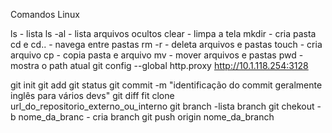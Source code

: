 Comandos Linux

ls - lista
ls -al - lista arquivos ocultos
clear - limpa a tela
mkdir - cria pasta
cd e cd.. - navega entre pastas
rm -r - deleta arquivos e pastas
touch - cria arquivo
cp - copia pasta e arquivo
mv - mover arquivos e pastas
pwd - mostra o path atual
git config --global http.proxy http://10.1.118.254:3128

git init
git add
git status
git commit -m "identificação do commit geralmente inglês para vários devs"
git diff
fit clone url_do_repositorio_externo_ou_interno
git branch -lista branch
git chekout -b nome_da_branc - cria branch
git push origin nome_da_branch